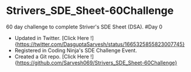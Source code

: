 # Strivers_SDE_Sheet-60Challenge
60 day challenge to complete Striver's SDE Sheet (DSA).
#Day 0
* Updated in Twitter. [Click Here !]{https://twitter.com/DasguptaSarvesh/status/1665325855823007745}
* Registered in Coding Ninja's SDE Challenge Event.
* Created a Git repo. [Click Here !]{https://github.com/Sarvesh069/Strivers_SDE_Sheet-60Challenge}


